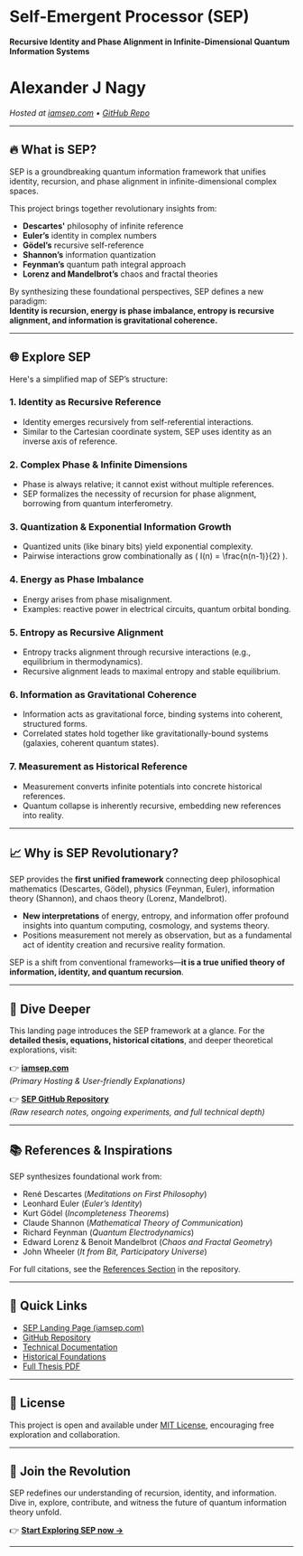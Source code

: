 # Self-Emergent Processor (SEP)
**Recursive Identity and Phase Alignment in Infinite-Dimensional Quantum Information Systems**
# Alexander J Nagy

*Hosted at [iamsep.com](https://iamsep.com) • [GitHub Repo](https://github.com/scrallex/Self-Emergent-Processor)*

---

## 🔥 **What is SEP?**

SEP is a groundbreaking quantum information framework that unifies identity, recursion, and phase alignment in infinite-dimensional complex spaces.

This project brings together revolutionary insights from:
- **Descartes'** philosophy of infinite reference
- **Euler’s** identity in complex numbers
- **Gödel’s** recursive self-reference
- **Shannon’s** information quantization
- **Feynman’s** quantum path integral approach
- **Lorenz and Mandelbrot’s** chaos and fractal theories

By synthesizing these foundational perspectives, SEP defines a new paradigm:  
**Identity is recursion, energy is phase imbalance, entropy is recursive alignment, and information is gravitational coherence.**

---

## 🌐 **Explore SEP**

Here's a simplified map of SEP’s structure:

### 1. **Identity as Recursive Reference**
- Identity emerges recursively from self-referential interactions.
- Similar to the Cartesian coordinate system, SEP uses identity as an inverse axis of reference.

### 2. **Complex Phase & Infinite Dimensions**
- Phase is always relative; it cannot exist without multiple references.
- SEP formalizes the necessity of recursion for phase alignment, borrowing from quantum interferometry.

### 3. **Quantization & Exponential Information Growth**
- Quantized units (like binary bits) yield exponential complexity.
- Pairwise interactions grow combinationally as \( I(n) = \frac{n(n-1)}{2} \).

### 4. **Energy as Phase Imbalance**
- Energy arises from phase misalignment.
- Examples: reactive power in electrical circuits, quantum orbital bonding.

### 5. **Entropy as Recursive Alignment**
- Entropy tracks alignment through recursive interactions (e.g., equilibrium in thermodynamics).
- Recursive alignment leads to maximal entropy and stable equilibrium.

### 6. **Information as Gravitational Coherence**
- Information acts as gravitational force, binding systems into coherent, structured forms.
- Correlated states hold together like gravitationally-bound systems (galaxies, coherent quantum states).

### 7. **Measurement as Historical Reference**
- Measurement converts infinite potentials into concrete historical references.
- Quantum collapse is inherently recursive, embedding new references into reality.

---

## 📈 **Why is SEP Revolutionary?**

SEP provides the **first unified framework** connecting deep philosophical mathematics (Descartes, Gödel), physics (Feynman, Euler), information theory (Shannon), and chaos theory (Lorenz, Mandelbrot).

- **New interpretations** of energy, entropy, and information offer profound insights into quantum computing, cosmology, and systems theory.
- Positions measurement not merely as observation, but as a fundamental act of identity creation and recursive reality formation.

SEP is a shift from conventional frameworks—**it is a true unified theory of information, identity, and quantum recursion**.

---

## 🚀 **Dive Deeper**

This landing page introduces the SEP framework at a glance. For the **detailed thesis, equations, historical citations**, and deeper theoretical explorations, visit:

👉 **[iamsep.com](https://iamsep.com)**  
_(Primary Hosting & User-friendly Explanations)_

👉 **[SEP GitHub Repository](https://github.com/scrallex/Self-Emergent-Processor)**  
_(Raw research notes, ongoing experiments, and full technical depth)_

---

## 📚 **References & Inspirations**

SEP synthesizes foundational work from:

- René Descartes (*Meditations on First Philosophy*)
- Leonhard Euler (*Euler’s Identity*)
- Kurt Gödel (*Incompleteness Theorems*)
- Claude Shannon (*Mathematical Theory of Communication*)
- Richard Feynman (*Quantum Electrodynamics*)
- Edward Lorenz & Benoit Mandelbrot (*Chaos and Fractal Geometry*)
- John Wheeler (*It from Bit, Participatory Universe*)

For full citations, see the [References Section](https://github.com/scrallex/Self-Emergent-Processor/blob/main/REFERENCES.md) in the repository.

---

## 🔗 **Quick Links**

- [SEP Landing Page (iamsep.com)](https://iamsep.com)
- [GitHub Repository](https://github.com/scrallex/Self-Emergent-Processor)
- [Technical Documentation](https://github.com/scrallex/Self-Emergent-Processor/blob/main/TECHNICAL_DOCUMENTATION.md)
- [Historical Foundations](https://github.com/scrallex/Self-Emergent-Processor/blob/main/HISTORICAL_FOUNDATIONS.md)
- [Full Thesis PDF](https://github.com/scrallex/Self-Emergent-Processor/blob/main/SEP_FULL_THESIS.pdf)

---

## 📜 **License**

This project is open and available under [MIT License](https://github.com/scrallex/Self-Emergent-Processor/blob/main/LICENSE.md), encouraging free exploration and collaboration.

---

## 🙌 **Join the Revolution**

SEP redefines our understanding of recursion, identity, and information. Dive in, explore, contribute, and witness the future of quantum information theory unfold.

👉 **[Start Exploring SEP now →](https://iamsep.com)**

---
